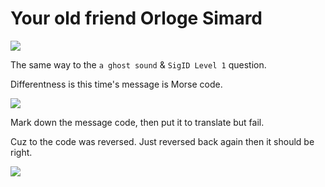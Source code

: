 # **Your old friend Orloge Simard**

![](https://i.imgur.com/rMON8s3.png)

The same way to the `a ghost sound` & `SigID Level 1` question.

Differentness is this time's message is Morse code.

![](https://i.imgur.com/o1bR4CB.png)

Mark down the message code, then put it to translate but fail.

Cuz to the code was reversed. Just reversed back again then it should be right.

![](https://i.imgur.com/O4UP9uv.png)


